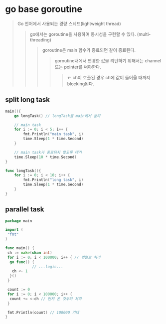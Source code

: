 # go base goroutine

> Go 언어에서 사용되는 경량 스레드(lightweight thread)
>
> > go에서는 goroutine을 사용하여 동시성을 구현할 수 있다. (multi-threading)
> >
> > > goroutine은 main 함수가 종료되면 같이 종료된다.
> > >
> > > > goroutine내에서 변경한 값을 리턴하기 위해서는 channel 또는 pointer를 써야한다.
> > > >
> > > > > \<- ch이 호출된 경우 ch에 값이 들어올 때까지 blocking된다.

## split long task

```go
main(){
    go longTask() // longTask를 main에서 분리

    // main task
    for i := 0; i < 5; i++ {
        fmt.Println("main task", i)
        time.Sleep(1 * time.Second)
    }

    // main task가 종료되지 않도록 대기
    time.Sleep(10 * time.Second)
}

func longTask(){
    for i := 0; i < 10; i++ {
        fmt.Println("long task", i)
        time.Sleep(1 * time.Second)
    }
}
```

## parallel task

```go
package main

import (
 "fmt"
)

func main() {
 ch := make(chan int)
 for i := 0; i < 100000; i++ { // 병렬로 처리
  go func() {
            // ...logic...
   ch <- 1
  }()
 }

 count := 0
 for i := 0; i < 100000; i++ {
  count += <-ch // 먼저 온 것부터 처리
 }

 fmt.Println(count) // 100000 기대
}
```
